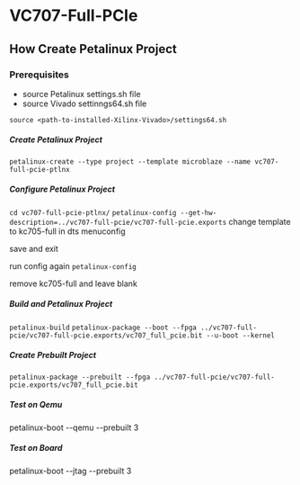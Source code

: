 # VC707-Full-PCIe

## How Create Petalinux Project

### Prerequisites

* source Petalinux settings.sh file
* source Vivado settinngs64.sh file

`source <path-to-installed-Xilinx-Vivado>/settings64.sh`

##### Create Petalinux Project
`petalinux-create --type project --template microblaze --name vc707-full-pcie-ptlnx`

##### Configure Petalinux Project
`cd vc707-full-pcie-ptlnx/`
`petalinux-config --get-hw-description=../vc707-full-pcie/vc707-full-pcie.exports`
change template to kc705-full in dts menuconfig

save and exit

run config again
`petalinux-config`


remove kc705-full and leave blank


##### Build and Petalinux Project

`petalinux-build`
`petalinux-package --boot --fpga ../vc707-full-pcie/vc707-full-pcie.exports/vc707_full_pcie.bit --u-boot --kernel`

##### Create Prebuilt Project
`petalinux-package --prebuilt --fpga ../vc707-full-pcie/vc707-full-pcie.exports/vc707_full_pcie.bit`

##### Test on Qemu
petalinux-boot --qemu --prebuilt 3

##### Test on Board
petalinux-boot --jtag --prebuilt 3
